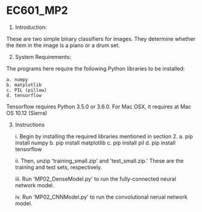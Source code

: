 # EC601_MP2

1. Introduction:

These are two simple binary classifiers for images.  They determine 
whether the item in the image is a piano or a drum set. 

2. System Requirements:

The programs here require the following Python libraries to be installed:

    a. numpy
    b. matplotlib
    c. PIL (pillow)
    d. tensorflow

Tensorflow requires Python 3.5.0 or 3.6.0.  For Mac OSX, it requires at
Mac OS 10.12 (Sierra)

3. Instructions

    i. Begin by installing the required libraries mentioned in section 2.
        a. pip install numpy
        b. pip install matplotlib
        c. pip install pil
        d. pip install tensorflow

    ii. Then, unzip 'training_small.zip' and 'test_small.zip.'  These are the training and test         sets, respectively.

    iii. Run 'MP02_DenseModel.py' to run the fully-connected neural network model.

    iv. Run 'MP02_CNNModel.py' to run the convolutional nerual network model.
